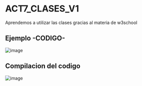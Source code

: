 # ACT7_CLASES_V1
Aprendemos a utilizar las clases gracias al materia de w3school

## Ejemplo -CODIGO-
![image](https://github.com/user-attachments/assets/ea0ba6c5-6f4e-483f-82a6-4935b5cc7093)

## Compilacion del codigo
![image](https://github.com/user-attachments/assets/250061a3-d6a1-4eaa-9ab1-b3be203daecc)

